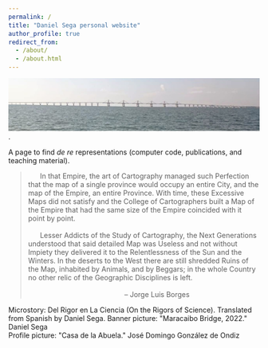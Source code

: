 ```yaml
---
permalink: /
title: "Daniel Sega personal website"
author_profile: true
redirect_from: 
  - /about/
  - /about.html
---
```

<img src='/images/maracaibo.jpg'>.

A page to find *de re* representations (computer code, publications, and teaching material).

> &nbsp;&nbsp;&nbsp;&nbsp;&nbsp; In that Empire, the art of Cartography managed such Perfection that the map of a single province would occupy an entire City, and the map of the Empire, an entire Province. With time, these Excessive Maps did not satisfy and the College of Cartographers built a Map of the Empire that had the same size of the Empire coincided with it point by point.\
> \
> &nbsp;&nbsp;&nbsp;&nbsp;&nbsp; Lesser Addicts of the Study of Cartography, the Next Generations understood that said detailed Map was Useless and not without Impiety they delivered it to the Relentlessness of the Sun and the Winters. In the deserts to the West there are still shredded Ruins of the Map, inhabited by Animals, and by Beggars; in the whole Country no other relic of the Geographic Disciplines is left.\
 &nbsp;&nbsp;&nbsp;&nbsp;&nbsp;&nbsp;&nbsp;&nbsp;&nbsp;&nbsp;&nbsp;&nbsp;&nbsp;&nbsp;&nbsp;&nbsp;&nbsp;&nbsp;&nbsp;&nbsp;&nbsp;&nbsp;&nbsp;&nbsp;&nbsp;&nbsp;&nbsp;&nbsp;&nbsp;&nbsp;&nbsp;&nbsp;&nbsp;&nbsp;&nbsp;&nbsp;&nbsp;&nbsp;&nbsp;&nbsp;&nbsp;&nbsp;&nbsp;&nbsp;&nbsp;&nbsp;&nbsp;&nbsp;&nbsp;&nbsp;&nbsp;&nbsp;&nbsp;&nbsp;&nbsp;&nbsp;&nbsp;&nbsp;&nbsp;&nbsp;&nbsp;&nbsp;&nbsp;&nbsp;&nbsp;&nbsp;&nbsp;&nbsp;&nbsp;&nbsp;&nbsp;&nbsp;&nbsp;&nbsp;&nbsp;&nbsp;&nbsp;&nbsp;&nbsp;&nbsp;&nbsp;&nbsp;&nbsp;&nbsp;&nbsp;&nbsp;&nbsp;&nbsp;&nbsp;&nbsp;&nbsp;&nbsp;&nbsp;&nbsp;&nbsp;&nbsp;&nbsp;&nbsp;&nbsp;&nbsp;&nbsp;&nbsp;&nbsp;&nbsp;&nbsp;&nbsp;&nbsp;&nbsp;&nbsp;&nbsp;&nbsp;&nbsp;&nbsp;&nbsp;&nbsp;&nbsp;&nbsp;&nbsp;&nbsp;&nbsp;&nbsp;&nbsp;&nbsp;&nbsp;&nbsp;&nbsp;&nbsp;&nbsp;&nbsp;&nbsp;&nbsp;&nbsp;&nbsp;&nbsp;&nbsp;&nbsp;&nbsp;&nbsp;&nbsp;&nbsp;&nbsp;&nbsp;&nbsp;&nbsp;&nbsp;&nbsp;&nbsp;&nbsp;&nbsp;&nbsp;&nbsp;&nbsp;&nbsp;&nbsp;&nbsp;&nbsp;&nbsp;&nbsp;&nbsp;&nbsp;&nbsp;&nbsp;&nbsp;&nbsp;&nbsp; &#8211; Jorge Luis Borges

Microstory: Del Rigor en La Ciencia (On the Rigors of Science). Translated from Spanish by Daniel Sega.
Banner picture: "Maracaibo Bridge, 2022." Daniel Sega \
Profile picture: "Casa de la Abuela." José Domingo González de Ondiz

